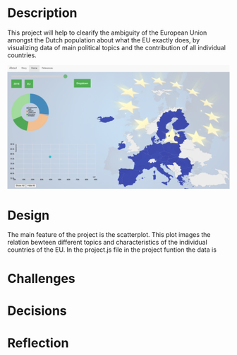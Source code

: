 # Description

This project will help to clearify the ambiguity of the European Union amongst the Dutch population about what the EU exactly does, by visualizing data of main political topics and the contribution of all individual countries.

![Alt Text](doc/final2.png)

# Design

The main feature of the project is the scatterplot. This plot images the relation bewteen different topics and characteristics of the individual countries of the EU. In the project.js file in the project funtion the data is 

# Challenges



# Decisions



# Reflection
